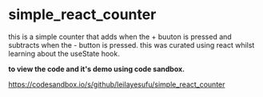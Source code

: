 # simple_react_counter
this is a simple counter that adds when the + buuton is pressed and subtracts when the - button is pressed.
this was curated using react whilst learning about the useState hook.

**to view the code and it's demo using code sandbox.**

https://codesandbox.io/s/github/leilayesufu/simple_react_counter

